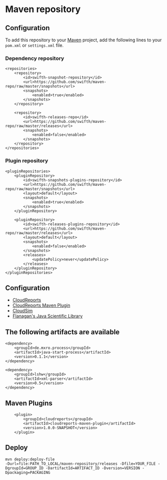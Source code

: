Maven repository
================

Configuration
-------------

To add this repository to your [Maven][maven] project, add the following lines to your `pom.xml` or `settings.xml` file.

### Dependency repository

	<repositories>
		<repository>
			<id>swifth-snapshot-repository</id>
			<url>https://github.com/swifth/maven-repo/raw/master/snapshots</url>
			<snapshots>
				<enabled>true</enabled>
			</snapshots>
		</repository>

		<repository>
			<id>swifth-releases-repo</id>
			<url>https://github.com/swifth/maven-repo/raw/master/releases</url>
			<snapshots>
				<enabled>false</enabled>
			</snapshots>
		</repository>
	</repositories>
	
### Plugin repository

	<pluginRepositories>
		<pluginRepository>
			<id>swifth-snapshots-plugins-repository</id>
			<url>https://github.com/swifth/maven-repo/raw/master/snapshots</url>
			<layout>default</layout>
			<snapshots>
				<enabled>true</enabled>
			</snapshots>
		</pluginRepository>

		<pluginRepository>
			<id>swifth-releases-plugins-repository</id>
			<url>https://github.com/swifth/maven-repo/raw/master/releases</url>
			<layout>default</layout>
			<snapshots>
				<enabled>false</enabled>
			</snapshots>
			<releases>
				<updatePolicy>never</updatePolicy>
			</releases>
		</pluginRepository>
	</pluginRepositories>
	
	
Configuration
-------------

* [CloudReports](https://github.com/thiagotts/CloudReports/)
* [CloudReports Maven Plugin](https://github.com/alessandroleite/cloudreports-maven-plugin)
* [CloudSim](http://www.cloudbus.org/cloudsim/)
* [Flanagan's Java Scientific Library](http://www.ee.ucl.ac.uk/~mflanaga/java/)


The following artifacts are available
-------------

	<dependency>
		<groupId>de.mxro.process</groupId>
		<artifactId>java-start-process</artifactId>
		<version>0.1.1</version>				
	</dependency>

	<dependency>
		<groupId>lshw</groupId>
		<artifactId>xml-parser</artifactId>
		<version>0.5</version>	
	</dependency>

						

Maven Plugins
-------------
		<plugin>
			<groupId>cloudreports</groupId>
			<artifactId>cloudreports-maven-plugin</artifactId>
			<version>1.0.0-SNAPSHOT</version>		
		</plugin>
			
Deploy
-------------

```
mvn deploy:deploy-file
-Durl=file:PATH_TO_LOCAL/maven-repository/releases -Dfile=YOUR_FILE -DgroupId=GROUP_ID -DartifactId=ARTIFACT_ID -Dversion=VERSION -Dpackaging=PACKAGING
```
[maven on github]:https://github.com/alessandroleite/maven-repository/blob/master/README.md			
[maven]:http://maven.apache.org/			
[cloudreports]:https://github.com/thiagotts/CloudReports/
[cloudreports-maven-plugin]:https://github.com/alessandroleite/cloudreports-maven-plugin
[cloudsim]:http://www.cloudbus.org/cloudsim/
[flanagan]:http://www.ee.ucl.ac.uk/~mflanaga/java/
